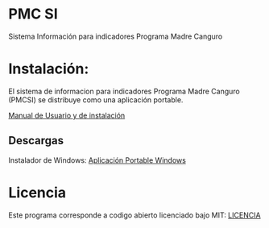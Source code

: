 # PMC SI

Sistema Información para indicadores Programa Madre Canguro


# Instalación:
El sistema de informacion para indicadores Programa Madre Canguro (PMCSI) se distribuye como una aplicación portable.

[Manual de Usuario y de instalación](https://github.com/anuzk13/PMC_SI/raw/master/Guia%20Usuario%20e%20Instalaci%C3%B3n%20PMC%20SI.pdf)

## Descargas 
Instalador de Windows:
[Aplicación Portable Windows](https://drive.google.com/open?id=0B-UFYDHdcO3HdkxTRU5wOTJqd2c)

# Licencia 

Este programa corresponde a codigo abierto licenciado bajo MIT:
[LICENCIA](https://raw.githubusercontent.com/anuzk13/PMC_SI/master/LICENSE)
